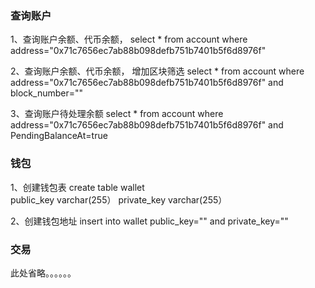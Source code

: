 
### 查询账户
1、查询账户余额、代币余额， 
select * from account where  address="0x71c7656ec7ab88b098defb751b7401b5f6d8976f"


2、查询账户余额、代币余额， 增加区块筛选
select * from account where  address="0x71c7656ec7ab88b098defb751b7401b5f6d8976f" and  block_number=""


3、查询账户待处理余额
select * from account where  address="0x71c7656ec7ab88b098defb751b7401b5f6d8976f" and  PendingBalanceAt=true


### 钱包
1、创建钱包表
create table wallet  
public_key  varchar(255）
private_key  varchar(255）


2、创建钱包地址
insert into wallet public_key="" and   private_key=""


### 交易

此处省略。。。。。。




